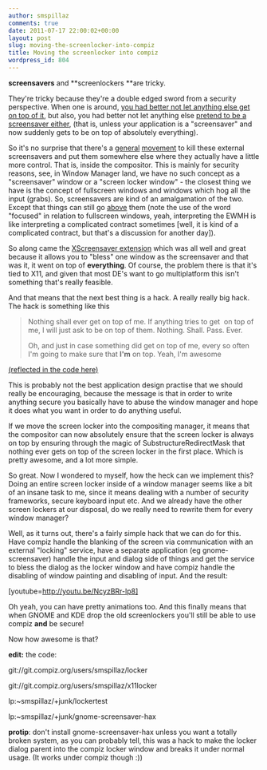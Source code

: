 ```yaml
---
author: smspillaz
comments: true
date: 2011-07-17 22:00:02+00:00
layout: post
slug: moving-the-screenlocker-into-compiz
title: Moving the screenlocker into compiz
wordpress_id: 804
---
```


**screensavers** and **screenlockers **are tricky.

They're tricky because they're a double edged sword from a security perspective. When one is around, [you had better not let anything else get on top of it](https://bugs.launchpad.net/ubuntu/+source/compiz/+bug/771391), but also, you had better not let anything else [pretend to be a screensaver either](http://git.gnome.org/browse/gnome-screensaver/tree/src/gs-window-x11.c#n567), (that is, unless your application is a "screensaver" and now suddenly gets to be on top of absolutely everything).

So it's no surprise that there's a [general](http://community.kde.org/KWin/Screenlocker) [movement](http://mail.gnome.org/archives/gnome-shell-list/2011-March/msg00340.html) to kill these external screensavers and put them somewhere else where they actually have a little more control. That is, inside the compositor. This is mainly for security reasons, see, in Window Manager land, we have no such concept as a "screensaver" window or a "screen locker window" - the closest thing we have is the concept of fullscreen windows and windows which hog all the input (grabs). So, screensavers are kind of an amalgamation of the two. Except that things can still go [above](http://standards.freedesktop.org/wm-spec/wm-spec-latest.html#STACKINGORDER) them (note the use of the word "focused" in relation to fullscreen windows, yeah, interpreting the EWMH is like interpreting a complicated contract sometimes [well, it is kind of a complicated contract, but that's a discussion for another day]).

So along came the [XScreensaver extension](http://www.xfree86.org/current/Xss.3.html) which was all well and great because it allows you to "bless" one window as the screensaver and that was it, it went on top of **everything**. Of course, the problem there is that it's tied to X11, and given that most DE's want to go multiplatform this isn't something that's really feasible.

And that means that the next best thing is a hack. A really really big hack. The hack is something like this


<blockquote>Nothing shall ever get on top of me. If anything tries to get  on top of me, I will just ask to be on top of them. Nothing. Shall. Pass. Ever.

Oh, and just in case something did get on top of me, every so often I'm going to make sure that **I'm** on top. Yeah, I'm awesome</blockquote>


[(reflected in the code here)](http://git.gnome.org/browse/gnome-screensaver/tree/src/gs-window-x11.c#n567)

This is probably not the best application design practise that we should really be encouraging, because the message is that in order to write anything secure you basically have to abuse the window manager and hope it does what you want in order to do anything useful.

If we move the screen locker into the compositing manager, it means that the compositor can now absolutely ensure that the screen locker is always on top by ensuring through the magic of SubstructureRedirectMask that nothing ever gets on top of the screen locker in the first place. Which is pretty awesome, and a lot more simple.

So great. Now I wondered to myself, how the heck can we implement this? Doing an entire screen locker inside of a window manager seems like a bit of an insane task to me, since it means dealing with a number of security frameworks, secure keyboard input etc. And we already have the other screen lockers at our disposal, do we really need to rewrite them for every window manager?

Well, as it turns out, there's a fairly simple hack that we can do for this. Have compiz handle the blanking of the screen via communication with an external "locking" service, have a separate application (eg gnome-screensaver) handle the input and dialog side of things and get the service to bless the dialog as the locker window and have compiz handle the disabling of window painting and disabling of input. And the result:

[youtube=http://youtu.be/NcyzBRr-lp8]

Oh yeah, you can have pretty animations too. And this finally means that when GNOME and KDE drop the old screenlockers you'll still be able to use compiz **and** be secure!

Now how awesome is that?

**edit:** the code:

git://git.compiz.org/users/smspillaz/locker

git://git.compiz.org/users/smspillaz/x11locker

lp:~smspillaz/+junk/lockertest

lp:~smspillaz/+junk/gnome-screensaver-hax

**protip**: don't install gnome-screensaver-hax unless you want a totally broken system, as you can probably tell, this was a hack to make the locker dialog parent into the compiz locker window and breaks it under normal usage. (It works under compiz though :))
